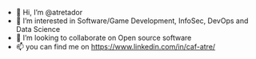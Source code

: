- 👋 Hi, I’m @atretador
- 👀 I’m interested in Software/Game Development, InfoSec, DevOps and Data Science
- 💞️ I’m looking to collaborate on Open source software
- 📫 you can find me on https://www.linkedin.com/in/caf-atre/

